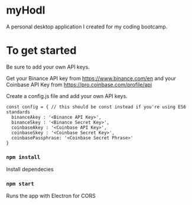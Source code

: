 # myHodl
A personal desktop application I created for my coding bootcamp.

# To get started

Be sure to add your own API keys.


Get your Binance API key from https://www.binance.com/en and your Coinbase API Key from https://pro.coinbase.com/profile/api


Create a config.js file and add your own API keys. 
```
const config = { // this should be const instead if you're using ES6 standards
  binanceAkey : '<Binance API Key>',
  binanceSkey : '<Binance Secret Key>',
  coinbaseAkey : '<Coinbase API Key>',
  coinbaseSkey : '<Coinbase Secret Key>',
  coinbasePassphrase: '<Coinbase Secret Phrase>'
}
```

### `npm install`

Install dependecies<br>


### `npm start`

Runs the app with Electron for CORS<br>

